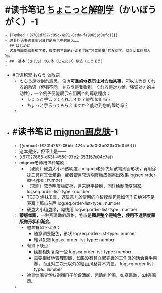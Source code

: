 # #读书笔记 [ちょこっと解剖学](hls__ちょこっと人体解剖学で圧倒的にうまく描けるキャラクターデッサン_1728137446039_0)（かいぼうがく）-1
	- {{embed ((6701d757-c05c-4971-8cda-fa99651d0efc))}}
	- 边看外语书边做笔记真的是痛苦中的痛苦……
	- ## はじめに
	- 这本书面向绘画初学者，根本的主题是让读者了解“非常简单”的解剖学，以帮助其绘制人物。
	- ##  基本（きほん）の人体（じんたい）構造（こうぞう）
	-
- #日语积累 もらう 做敬语
	- もらう是收到的意思，但也**可委婉地表示让对方做某事**，可以认为是くれる的敬语（但有不同，もらう是我收到，くれる是对方给，强调对方的主动性），一个例子便能展示它们两个的尊敬程度：
		- ちょっと手伝ってくれますか？能帮帮忙吗？
		- ちょっと手伝ってもらえますか？能收到您的帮助吗？
	-
- # #读书笔记 [mignon画皮肤](hls__[机翻]mignonがしっかり教える「肌塗り」の秘訣_1728137440500_0)-1
	- {{embed ((6701d757-06bb-470a-a9a0-3b929d01e646))}}
	- 这本是技，但不止是——
	- ((67027665-d63f-4550-97b2-353157a04c7a))
	- mignon老师用四种笔刷：
		- （硬刷）硬边大小不透明度，mignon老师先用该笔刷画形状，再用涂抹工具将其做晕染，或者使用软透明度橡皮擦擦出效果
		  logseq.order-list-type:: number
		- （软刷）软透明度橡皮擦，用来磨平硬刷，同时绘制渐变阴影
		  logseq.order-list-type:: number
		- TODO 涂抹工具，这玩意儿的使用的心智模型究竟如何？它绝对不是表面上那点东西
		  logseq.order-list-type:: number
		- 硬边大小糙边缘，勾线用
		  logseq.order-list-type:: number
	- **蒙版绘画**，一种赛璐璐的风格，特点是**图层整个是纯色，使用不透明度蒙版做形状和渐变**。
		- 遮罩有如下优点：
			- 随意调整配色，形状
			  logseq.order-list-type:: number
			- 难以犯错
			  logseq.order-list-type:: number
		- 有如下缺点：
			- 绘制相对复杂一些
			  logseq.order-list-type:: number
			- 需要很好地管理图层，如果没有建立起完善的工作流的话会束手束脚，而且对二次元以外的绘画风格并不方便。
			  logseq.order-list-type:: number
		- 遮罩绘画显然特别适用于阶段清晰、明确的绘画，如赛璐璐，gal等画风。
	-
